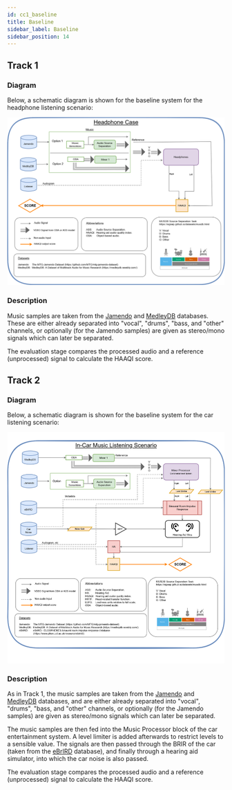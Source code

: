 ```yaml
---
id: cc1_baseline
title: Baseline
sidebar_label: Baseline
sidebar_position: 14
---
```


## Track 1

### Diagram

Below, a schematic diagram is shown for the baseline system for the headphone listening scenario:

![Schematic diagram of the baseline system for the headphone listening scenario](/img/Baseline_1.png)

### Description

Music samples are taken from the [Jamendo](https://www.jamendo.com/) and [MedleyDB](https://medleydb.weebly.com/) databases. These are either already separated into "vocal", "drums", "bass, and "other" channels, or optionally (for the Jamendo samples) are given as stereo/mono signals which can later be separated.

The evaluation stage compares the processed audio and a reference (unprocessed) signal to calculate the HAAQI score.

## Track 2

### Diagram

Below, a schematic diagram is shown for the baseline system for the car listening scenario:

![Schematic diagram of the baseline system for the car listening scenario](/img/Baseline_2.png)

### Description

As in Track 1, the music samples are taken from the [Jamendo](https://www.jamendo.com/) and [MedleyDB](https://medleydb.weebly.com/) databases, and are either already separated into "vocal", "drums", "bass, and "other" channels, or optionally (for the Jamendo samples) are given as stereo/mono signals which can later be separated. 

The music samples are then fed into the Music Processor block of the car entertainment system. A level limiter is added afterwards to restrict levels to a sensible value.
The signals are then passed through the BRIR of the car (taken from the [eBrIRD](https://www.phon.ucl.ac.uk/resource/ebrird/) database), and finally through a hearing aid simulator, into which the car noise is also passed.

The evaluation stage compares the processed audio and a reference (unprocessed) signal to calculate the HAAQI score.